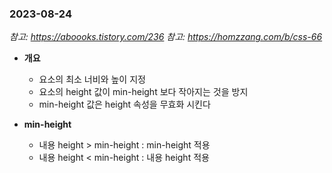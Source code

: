 ### 2023-08-24

*참고: https://aboooks.tistory.com/236*
*참고: https://homzzang.com/b/css-66*
- **개요**
  - 요소의 최소 너비와 높이 지정
  - 요소의 height 값이 min-height 보다 작아지는 것을 방지
  - min-height 값은 height 속성을 무효화 시킨다

- **min-height**
  - 내용 height > min-height : min-height 적용
  - 내용 height < min-height : 내용 height 적용
